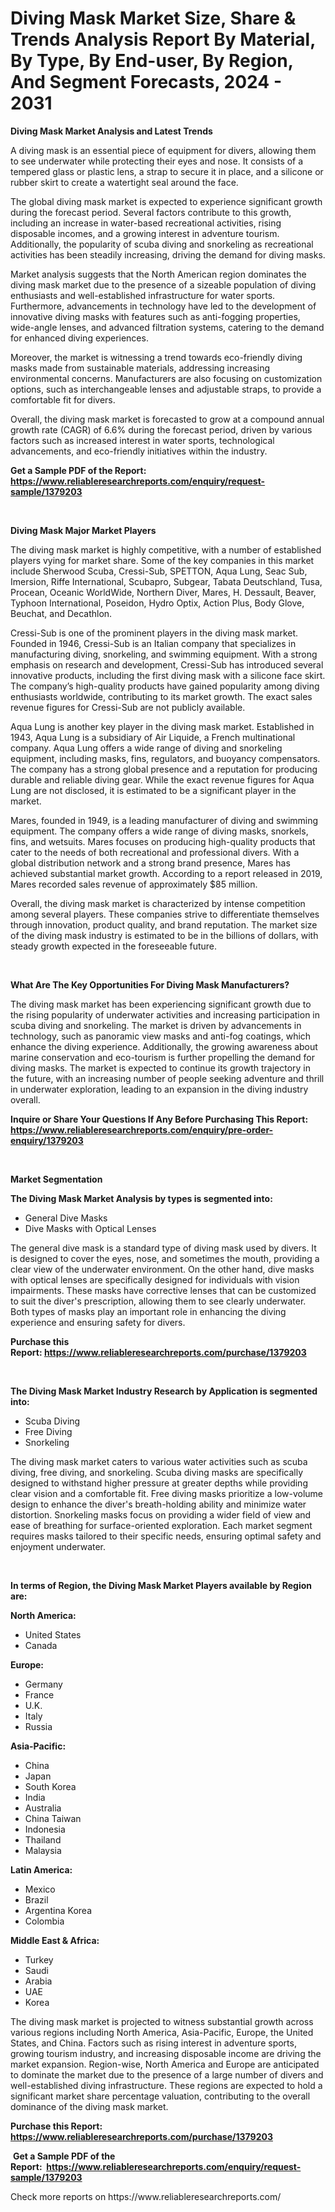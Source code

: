 <p><h1>Diving Mask Market Size, Share & Trends Analysis Report By Material, By Type, By End-user, By Region, And Segment Forecasts, 2024 - 2031</h1></p><p><strong>Diving Mask Market Analysis and Latest Trends</strong></p>
<p><p>A diving mask is an essential piece of equipment for divers, allowing them to see underwater while protecting their eyes and nose. It consists of a tempered glass or plastic lens, a strap to secure it in place, and a silicone or rubber skirt to create a watertight seal around the face.</p><p>The global diving mask market is expected to experience significant growth during the forecast period. Several factors contribute to this growth, including an increase in water-based recreational activities, rising disposable incomes, and a growing interest in adventure tourism. Additionally, the popularity of scuba diving and snorkeling as recreational activities has been steadily increasing, driving the demand for diving masks.</p><p>Market analysis suggests that the North American region dominates the diving mask market due to the presence of a sizeable population of diving enthusiasts and well-established infrastructure for water sports. Furthermore, advancements in technology have led to the development of innovative diving masks with features such as anti-fogging properties, wide-angle lenses, and advanced filtration systems, catering to the demand for enhanced diving experiences.</p><p>Moreover, the market is witnessing a trend towards eco-friendly diving masks made from sustainable materials, addressing increasing environmental concerns. Manufacturers are also focusing on customization options, such as interchangeable lenses and adjustable straps, to provide a comfortable fit for divers.</p><p>Overall, the diving mask market is forecasted to grow at a compound annual growth rate (CAGR) of 6.6% during the forecast period, driven by various factors such as increased interest in water sports, technological advancements, and eco-friendly initiatives within the industry.</p></p>
<p><strong>Get a Sample PDF of the Report:&nbsp; <a href="https://www.reliableresearchreports.com/enquiry/request-sample/1379203">https://www.reliableresearchreports.com/enquiry/request-sample/1379203</a></strong></p>
<p>&nbsp;</p>
<p><strong>Diving Mask Major Market Players</strong></p>
<p><p>The diving mask market is highly competitive, with a number of established players vying for market share. Some of the key companies in this market include Sherwood Scuba, Cressi-Sub, SPETTON, Aqua Lung, Seac Sub, Imersion, Riffe International, Scubapro, Subgear, Tabata Deutschland, Tusa, Procean, Oceanic WorldWide, Northern Diver, Mares, H. Dessault, Beaver, Typhoon International, Poseidon, Hydro Optix, Action Plus, Body Glove, Beuchat, and Decathlon.</p><p>Cressi-Sub is one of the prominent players in the diving mask market. Founded in 1946, Cressi-Sub is an Italian company that specializes in manufacturing diving, snorkeling, and swimming equipment. With a strong emphasis on research and development, Cressi-Sub has introduced several innovative products, including the first diving mask with a silicone face skirt. The company’s high-quality products have gained popularity among diving enthusiasts worldwide, contributing to its market growth. The exact sales revenue figures for Cressi-Sub are not publicly available.</p><p>Aqua Lung is another key player in the diving mask market. Established in 1943, Aqua Lung is a subsidiary of Air Liquide, a French multinational company. Aqua Lung offers a wide range of diving and snorkeling equipment, including masks, fins, regulators, and buoyancy compensators. The company has a strong global presence and a reputation for producing durable and reliable diving gear. While the exact revenue figures for Aqua Lung are not disclosed, it is estimated to be a significant player in the market.</p><p>Mares, founded in 1949, is a leading manufacturer of diving and swimming equipment. The company offers a wide range of diving masks, snorkels, fins, and wetsuits. Mares focuses on producing high-quality products that cater to the needs of both recreational and professional divers. With a global distribution network and a strong brand presence, Mares has achieved substantial market growth. According to a report released in 2019, Mares recorded sales revenue of approximately $85 million.</p><p>Overall, the diving mask market is characterized by intense competition among several players. These companies strive to differentiate themselves through innovation, product quality, and brand reputation. The market size of the diving mask industry is estimated to be in the billions of dollars, with steady growth expected in the foreseeable future.</p></p>
<p>&nbsp;</p>
<p><strong>What Are The Key Opportunities For Diving Mask Manufacturers?</strong></p>
<p><p>The diving mask market has been experiencing significant growth due to the rising popularity of underwater activities and increasing participation in scuba diving and snorkeling. The market is driven by advancements in technology, such as panoramic view masks and anti-fog coatings, which enhance the diving experience. Additionally, the growing awareness about marine conservation and eco-tourism is further propelling the demand for diving masks. The market is expected to continue its growth trajectory in the future, with an increasing number of people seeking adventure and thrill in underwater exploration, leading to an expansion in the diving industry overall.</p></p>
<p><strong>Inquire or Share Your Questions If Any Before Purchasing This Report: <a href="https://www.reliableresearchreports.com/enquiry/pre-order-enquiry/1379203">https://www.reliableresearchreports.com/enquiry/pre-order-enquiry/1379203</a></strong></p>
<p>&nbsp;</p>
<p><strong>Market Segmentation</strong></p>
<p><strong>The Diving Mask Market Analysis by types is segmented into:</strong></p>
<p><ul><li>General Dive Masks</li><li>Dive Masks with Optical Lenses</li></ul></p>
<p><p>The general dive mask is a standard type of diving mask used by divers. It is designed to cover the eyes, nose, and sometimes the mouth, providing a clear view of the underwater environment. On the other hand, dive masks with optical lenses are specifically designed for individuals with vision impairments. These masks have corrective lenses that can be customized to suit the diver's prescription, allowing them to see clearly underwater. Both types of masks play an important role in enhancing the diving experience and ensuring safety for divers.</p></p>
<p><strong>Purchase this Report:&nbsp;<a href="https://www.reliableresearchreports.com/purchase/1379203">https://www.reliableresearchreports.com/purchase/1379203</a></strong></p>
<p>&nbsp;</p>
<p><strong>The Diving Mask Market Industry Research by Application is segmented into:</strong></p>
<p><ul><li>Scuba Diving</li><li>Free Diving</li><li>Snorkeling</li></ul></p>
<p><p>The diving mask market caters to various water activities such as scuba diving, free diving, and snorkeling. Scuba diving masks are specifically designed to withstand higher pressure at greater depths while providing clear vision and a comfortable fit. Free diving masks prioritize a low-volume design to enhance the diver's breath-holding ability and minimize water distortion. Snorkeling masks focus on providing a wider field of view and ease of breathing for surface-oriented exploration. Each market segment requires masks tailored to their specific needs, ensuring optimal safety and enjoyment underwater.</p></p>
<p>&nbsp;</p>
<p><strong>In terms of Region, the Diving Mask Market Players available by Region are:</strong></p>
<p>
    <p> <strong> North America: </strong>
        <ul>
            <li>United States</li>
            <li>Canada</li>
        </ul>
        </p> 
    <p> <strong> Europe: </strong>
        <ul>
            <li>Germany</li>
            <li>France</li>
            <li>U.K.</li>
            <li>Italy</li>
            <li>Russia</li>
        </ul>
        </p> 
    <p> <strong> Asia-Pacific: </strong>
        <ul>
            <li>China</li>
            <li>Japan</li>
            <li>South Korea</li>
            <li>India</li>
            <li>Australia</li>
            <li>China Taiwan</li>
            <li>Indonesia</li>
            <li>Thailand</li>
            <li>Malaysia</li>
        </ul>
        </p> 
    <p> <strong> Latin America: </strong>
        <ul>
            <li>Mexico</li>
            <li>Brazil</li>
            <li>Argentina Korea</li>
            <li>Colombia</li>
        </ul>
        </p> 
    <p> <strong> Middle East & Africa: </strong>
        <ul>
            <li>Turkey</li>
            <li>Saudi</li>
            <li>Arabia</li>
            <li>UAE</li>
            <li>Korea</li>
        </ul>
    </p>
    </p>
<p><p>The diving mask market is projected to witness substantial growth across various regions including North America, Asia-Pacific, Europe, the United States, and China. Factors such as rising interest in adventure sports, growing tourism industry, and increasing disposable income are driving the market expansion. Region-wise, North America and Europe are anticipated to dominate the market due to the presence of a large number of divers and well-established diving infrastructure. These regions are expected to hold a significant market share percentage valuation, contributing to the overall dominance of the diving mask market.</p></p>
<p><strong>Purchase this Report: <a href="https://www.reliableresearchreports.com/purchase/1379203">https://www.reliableresearchreports.com/purchase/1379203</a></strong></p>
<p>&nbsp;<strong>Get a Sample PDF of the Report:&nbsp;&nbsp;<a href="https://www.reliableresearchreports.com/enquiry/request-sample/1379203">https://www.reliableresearchreports.com/enquiry/request-sample/1379203</a></strong></p>
<p><strong></strong></p>
<p>Check more reports on https://www.reliableresearchreports.com/</p>